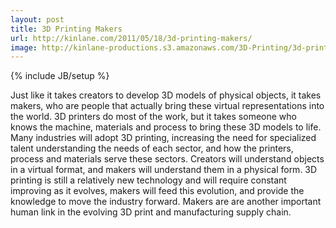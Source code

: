 ```yaml
---
layout: post
title: 3D Printing Makers
url: http://kinlane.com/2011/05/18/3d-printing-makers/
image: http://kinlane-productions.s3.amazonaws.com/3D-Printing/3d-printing-makers.jpg
---
```

{% include JB/setup %}
<p>
     Just like it takes creators to develop 3D models of physical objects, it takes makers, who are people that actually bring these virtual representations into the world. 3D printers do most of the work, but it takes someone who knows the machine, materials and process to bring these 3D models to life. Many industries will adopt 3D printing, increasing the need for specialized talent understanding the needs of each sector, and how the printers, process and materials serve these sectors. Creators will understand objects in a virtual format, and makers will understand them in a physical form. 3D printing is still a relatively new technology and will require constant improving as it evolves, makers will feed this evolution, and provide the knowledge to move the industry forward. Makers are are another important human link in the evolving 3D print and manufacturing supply chain.
</p>